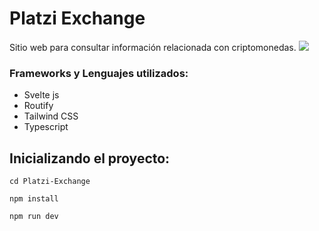 # Platzi Exchange

Sitio web para consultar información relacionada con criptomonedas.
![](https://static.platzi.com/media/landing-projects/proyecto-vue-js-profesional.png)

### Frameworks y Lenguajes utilizados:

- Svelte js
- Routify
- Tailwind CSS
- Typescript

## Inicializando el proyecto:

```
cd Platzi-Exchange
```

```
npm install
```

```
npm run dev
```
